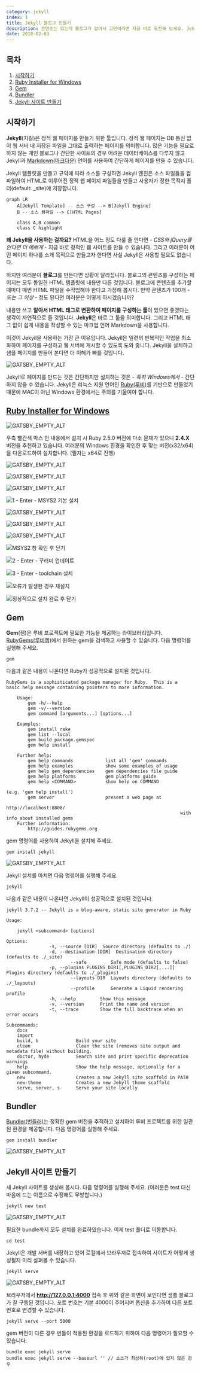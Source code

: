 ```yaml
---
category: jekyll
index: 1
title: Jekyll 블로그 만들기
description: 콘텐츠는 있는데 블로그가 없어서 고민이라면 지금 바로 도전해 보세요. Jekyll은 데이터베이스가 필요하지 않아요.
date: 2018-02-03
---
```


## 목차

1. [시작하기](#시작하기)
2. [Ruby Installer for Windows](#Ruby-Installer-for-Windows)
3. [Gem](#Gem)
4. [Bundler](#Bundler)
5. [Jekyll 사이트 만들기](#Jekyll-사이트-만들기)

## 시작하기

**Jekyll**(지킬)은 정적 웹 페이지를 만들기 위한 툴입니다. 정적 웹 페이지는 DB 통신 없이 웹 서버 내 저장된 파일을 그대로 출력하는 페이지를 의미합니다. 많은 기능을 필요로 하지 않는 개인 블로그나 간단한 사이트의 경우 어려운 데이터베이스를 다루지 않고 Jekyll과 [Markdown(마크다운)](https://gist.github.com/ihoneymon/652be052a0727ad59601) 언어를 사용하여 간단하게 페이지를 만들 수 있습니다.

Jekyll 템플릿을 만들고 규약에 따라 소스를 구성하면 Jekyll 엔진은 소스 파일들을 컴파일하여 HTML로 이루어진 정적 웹 페이지 파일들을 만들고 사용자가 정한 목적지 폴더(default: \_site)에 저장합니다.

```mermaid
graph LR
    A[Jekyll Template] -- 소스 구성 --> B[Jekyll Engine]
    B -- 소스 컴파일 --> C[HTML Pages]

    class A,B common
    class C highlight
```

**왜 Jekyll을 사용하는 걸까요?** HTML을 어느 정도 다룰 줄 안다면 *- CSS와 jQuery를 안다면 더 예쁘게 -* 지금 바로 정적인 웹 사이트를 만들 수 있습니다. 그리고 여러분이 어떤 페이지 하나를 소개 목적으로 만들고자 한다면 사실 Jekyll은 사용할 필요도 없습니다.

하지만 여러분이 **블로그**를 만든다면 상황이 달라집니다. 블로그의 콘텐츠를 구성하는 페이지는 모두 동일한 HTML 템플릿에 내용만 다른 것입니다. 블로그에 콘텐츠를 추가할 때마다 매번 HTML 파일을 수작업해야 한다고 가정해 봅시다. 만약 콘텐츠가 100개 *- 또는 그 이상 -* 정도 된다면 여러분은 어떻게 하시겠습니까?

내용만 쓰고 **알아서 HTML 태그로 변환하여 페이지를 구성하는 툴**이 있으면 좋겠다는 생각이 자연적으로 들 것입니다. **Jekyll**은 바로 그 툴을 의미합니다. 그리고 HTML 태그 없이 쉽게 내용을 작성할 수 있는 마크업 언어 Markdown을 사용합니다.

이것이 Jekyll을 사용하는 가장 큰 이유입니다. Jekyll은 일련의 반복적인 작업을 최소화하여 페이지를 구성하고 웹 서버에 게시할 수 있도록 도와 줍니다. Jekyll을 설치하고 샘플 페이지를 만들어 본다면 더 이해가 빠를 것입니다.

![GATSBY_EMPTY_ALT](./running-jekyll-on-windows.jpg)

Jekyll로 페이지를 만드는 것은 간단하지만 설치하는 것은 *- 특히 Windows에서 -* 간단하지 않을 수 있습니다. Jekyll은 리눅스 지원 언어인 [Ruby(루비)](https://www.ruby-lang.org/ko/)를 기반으로 만들었기 때문에 MAC이 아닌 Windows 환경에서는 주의를 기울여야 합니다.

## [Ruby Installer for Windows](https://rubyinstaller.org/downloads/)

![GATSBY_EMPTY_ALT](./ruby-installer-for-windows.jpg)

우측 빨간색 박스 안 내용에서 설치 시 Ruby 2.5.0 버전에 다소 문제가 있으니 **2.4.X** 버전을 추천하고 있습니다. 여러분의 Windows 환경을 확인한 후 맞는 버전(x32/x64)을 다운로드하여 설치합니다. (필자는 x64로 진행)

![GATSBY_EMPTY_ALT](./install-ruby-1.jpg)

![GATSBY_EMPTY_ALT](./install-ruby-2.jpg)

![GATSBY_EMPTY_ALT](./install-ruby-3.jpg)

![1 - Enter - MSYS2 기본 설치](./install-msys-1.jpg)

![GATSBY_EMPTY_ALT](./install-msys-2.jpg)

![GATSBY_EMPTY_ALT](./install-msys-3.jpg)

![GATSBY_EMPTY_ALT](./install-msys-4.jpg)

![MSYS2 창 확인 후 닫기](./install-msys-5.jpg)

![2 - Enter - 꾸러미 업데이트](./install-msys-6.jpg)

![3 - Enter - toolchain 설치](./install-msys-7.jpg)

![오류가 발생한 경우 재설치](./install-msys-8.jpg)

![정상적으로 설치 완료 후 닫기](./install-msys-9.jpg)

## Gem

**Gem**(젬)은 루비 프로젝트에 필요한 기능을 제공하는 라이브러리입니다. [RubyGems(루비젬)](https://rubygems.org/)에서 원하는 gem을 검색하고 사용할 수 있습니다. 다음 명령어를 실행해 주세요.

```shell{promptUser: user}{promptHost: localhost}
gem
```

다음과 같은 내용이 나온다면 Ruby가 성공적으로 설치된 것입니다.

```shell
RubyGems is a sophisticated package manager for Ruby.  This is a
basic help message containing pointers to more information.

    Usage:
        gem -h/--help
        gem -v/--version
        gem command [arguments...] [options...]

    Examples:
        gem install rake
        gem list --local
        gem build package.gemspec
        gem help install

    Further help:
        gem help commands            list all 'gem' commands
        gem help examples            show some examples of usage
        gem help gem_dependencies    gem dependencies file guide
        gem help platforms           gem platforms guide
        gem help <COMMAND>           show help on COMMAND
                                                                     (e.g. 'gem help install')
        gem server                   present a web page at
                                                                 http://localhost:8808/
                                                                 with info about installed gems
    Further information:
        http://guides.rubygems.org
```

gem 명령어를 사용하여 Jekyll을 설치해 주세요.

```shell{promptUser: user}{promptHost: localhost}
gem install jekyll
```

![GATSBY_EMPTY_ALT](./install-jekyll.jpg)

Jekyll 설치를 마치면 다음 명령어를 실행해 주세요.

```shell{promptUser: user}{promptHost: localhost}
jekyll
```

다음과 같은 내용이 나온다면 Jekyll이 성공적으로 설치된 것입니다.

```shell
jekyll 3.7.2 -- Jekyll is a blog-aware, static site generator in Ruby

Usage:

    jekyll <subcommand> [options]

Options:
                -s, --source [DIR]  Source directory (defaults to ./)
                -d, --destination [DIR]  Destination directory (defaults to ./_site)
                        --safe         Safe mode (defaults to false)
                -p, --plugins PLUGINS_DIR1[,PLUGINS_DIR2[,...]]  Plugins directory (defaults to ./_plugins)
                        --layouts DIR  Layouts directory (defaults to ./_layouts)
                        --profile      Generate a Liquid rendering profile
                -h, --help         Show this message
                -v, --version      Print the name and version
                -t, --trace        Show the full backtrace when an error occurs

Subcommands:
    docs
    import
    build, b              Build your site
    clean                 Clean the site (removes site output and metadata file) without building.
    doctor, hyde          Search site and print specific deprecation warnings
    help                  Show the help message, optionally for a given subcommand.
    new                   Creates a new Jekyll site scaffold in PATH
    new-theme             Creates a new Jekyll theme scaffold
    serve, server, s      Serve your site locally
```

## Bundler

[Bundler(번들러)](http://ruby-korea.github.io/bundler-site/)는 정확한 gem 버전을 추적하고 설치하여 루비 프로젝트를 위한 일관된 환경을 제공합니다. 다음 명령어를 실행해 주세요.

```shell{promptUser: user}{promptHost: localhost}
gem install bundler
```

![GATSBY_EMPTY_ALT](./install-bundler.jpg)

## Jekyll 사이트 만들기

새 Jekyll 사이트를 생성해 봅시다. 다음 명령어를 실행해 주세요. (여러분은 test 대신 마음에 드는 이름으로 수정해도 무방합니다.)

```shell{promptUser: user}{promptHost: localhost}
jekyll new test
```

![GATSBY_EMPTY_ALT](create-new-jekyll-site.jpg)

필요한 bundle까지 모두 설치를 완료하였습니다. 이제 test 폴더로 이동합니다.

```shell{promptUser: user}{promptHost: localhost}
cd test
```

Jekyll은 개발 서버를 내장하고 있어 로컬에서 브라우저로 접속하여 사이트가 어떻게 생성될지 미리 살펴볼 수 있습니다.

```shell{promptUser: user}{promptHost: localhost}
jekyll serve
```

![GATSBY_EMPTY_ALT](./serve-new-jekyll-site.jpg)

브라우저에서 **http://127.0.0.1:4000** 접속 후 위와 같은 화면이 보인다면 샘플 블로그가 잘 구동된 것입니다. 포트 번호는 기본 4000이 주어지며 옵션을 추가하여 다른 포트 번호로 변경할 수 있습니다.

```shell{promptUser: user}{promptHost: localhost}
jekyll serve --port 5000
```

gem 버전이 다른 경우 번들이 적용된 환경을 로드하기 위하여 다음 명령어가 필요할 수 있습니다.

```shell{promptUser: user}{promptHost: localhost}
bundle exec jekyll serve
bundle exec jekyll serve --baseurl '' // 소스가 최상위(root)에 있지 않은 경우
```
